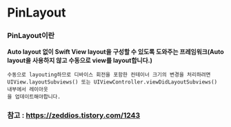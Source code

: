 # PinLayout

### PinLayout이란

**Auto layout 없이 Swift View layout을 구성할 수 있도록 도와주는 프레임워크(Auto layout을 사용하지 않고 수동으로 view를 layout합니다.)**

```
수동으로 layouting하므로 디바이스 회전을 포함한 컨테이너 크기의 변경을 처리하려면 
UIView.layoutSubviews() 또는 UIViewController.viewDidLayoutSubviews() 내부에서 레이아웃
을 업데이트해야합니다.
```

### 참고 : https://zeddios.tistory.com/1243
